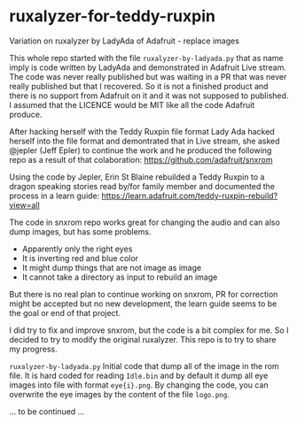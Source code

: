 # ruxalyzer-for-teddy-ruxpin
Variation on ruxalyzer by LadyAda of Adafruit - replace images

This whole repo started with the file `ruxalyzer-by-ladyada.py` that as name imply is code written by LadyAda and demonstrated in Adafruit Live stream. The code was never really published but was waiting in a PR that was never really published but that I recovered.
So it is not a finished product and there is no support from Adafruit on it and it was not supposed to published.
I assumed that the LICENCE would be MIT like all the code Adafruit produce.

After hacking herself with the Teddy Ruxpin file format Lady Ada hacked herself into the file format and demontrated that in Live stream, she asked @jepler (Jeff Epler) to continue the work and he produced the following repo as a result of that colaboration: https://github.com/adafruit/snxrom

Using the code by Jepler, Erin St Blaine rebuilded a Teddy Ruxpin to a dragon speaking stories read by/for family member and documented the process in a learn guide: https://learn.adafruit.com/teddy-ruxpin-rebuild?view=all

The code in snxrom repo works great for changing the audio and can also dump images, but has some problems.
* Apparently only the right eyes
* It is inverting red and blue color
* It might dump things that are not image as image
* It cannot take a directory as input to rebuild an image

But there is no real plan to continue working on snxrom, PR for correction might be accepted but no new development, the learn guide seems to be the goal or end of that project.

I did try to fix and improve snxrom, but the code is a bit complex for me. So I decided to try to modify the original ruxalyzer. This repo is to try to share my progress.

`ruxalyzer-by-ladyada.py`
Initial code that dump all of the image in the rom file.
It is hard coded for reading `Idle.bin` and by default it dump all eye images into file with format `eye{i}.png`.
By changing the code, you can overwrite the eye images by the content of the file `logo.png`.

... to be continued ...


